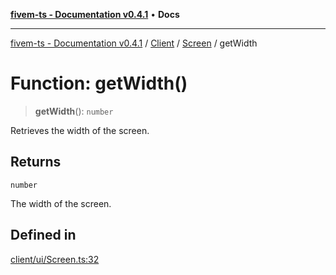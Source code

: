 [**fivem-ts - Documentation v0.4.1**](../../../../../README.md) • **Docs**

***

[fivem-ts - Documentation v0.4.1](../../../../../README.md) / [Client](../../../README.md) / [Screen](../README.md) / getWidth

# Function: getWidth()

> **getWidth**(): `number`

Retrieves the width of the screen.

## Returns

`number`

The width of the screen.

## Defined in

[client/ui/Screen.ts:32](https://github.com/Purpose-Dev/fivem-ts/blob/main/src/client/ui/Screen.ts#L32)
